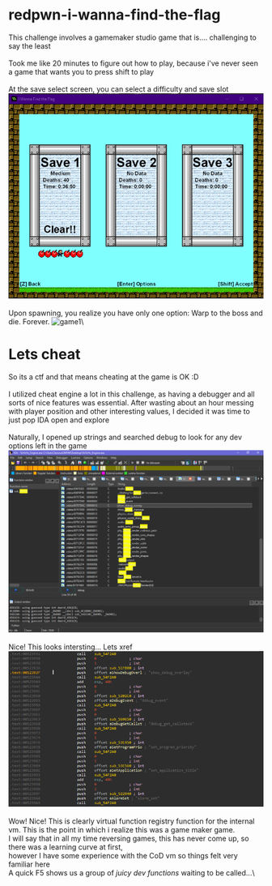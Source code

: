 # redpwn-i-wanna-find-the-flag
This challenge involves a gamemaker studio game that is.... challenging to say the least\
\
Took me like 20 minutes to figure out how to play, because i've never seen a game that wants you to press shift to play\
\
At the save select screen, you can select a difficulty and save slot\
![game1](/img/game1.png)\
\
Upon spawning, you realize you have only one option: Warp to the boss and die. Forever.
![game1](/img/gamegif.gif)\

# Lets cheat
So its a ctf and that means cheating at the game is OK :D\
\
I utilized cheat engine a lot in this challenge, as having a debugger and all sorts of nice features was essential.
After wasting about an hour messing with player position and other interesting values, I decided it was time to just pop IDA open and explore\
\
Naturally, I opened up strings and searched debug to look for any dev options left in the game\
![game1](/img/gida1.png)\
\
Nice! This looks intersting... Lets xref\
![game1](/img/gida2.png)\
\
Wow! Nice! This is clearly virtual function registry function for the internal vm. This is the point in which i realize this was a game maker game.\
I will say that in all my time reversing games, this has never come up, so there was a learning curve at first,\
however I have some experience with the CoD vm so things felt very familiar here\
A quick F5 shows us a group of *juicy dev functions* waiting to be called...\
